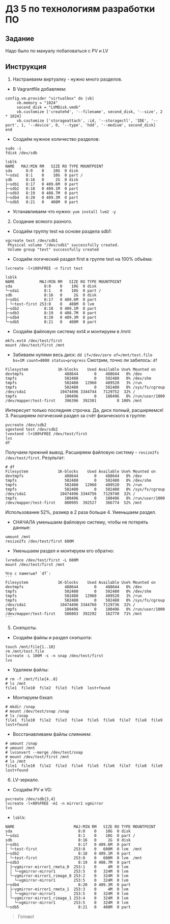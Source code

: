 # ДЗ 5 по технологиям разработки ПО
## Задание
 Надо было по мануалу побаловаться с PV и LV

## Инструкция

1. Настраиваем виртуалку - нужно много разделов.
 - В Vagrantfile добавляем:
```
config.vm.provider "virtualbox" do |vb|
     vb.memory = "1024"
     second_disk = "LVMDisk.vmdk"
     vb.customize ['createhd', '--filename', second_disk, '--size', 2 * 1024]
     vb.customize ['storageattach', :id, '--storagectl', 'IDE', '--port', 1, '--device', 0, '--type', 'hdd', '--medium', second_disk]
end
```
 - Создаём нужное количество разделов:
 ```
 sudo -i
 fdisk /dev/sdb
 
 lsblk
NAME   MAJ:MIN RM   SIZE RO TYPE MOUNTPOINT
sda      8:0    0    10G  0 disk
└─sda1   8:1    0    10G  0 part /
sdb      8:16   0     2G  0 disk
├─sdb1   8:17   0 409.6M  0 part
├─sdb2   8:18   0 409.1M  0 part
├─sdb3   8:19   0 408.7M  0 part
├─sdb4   8:20   0 409.3M  0 part
└─sdb5   8:21   0   408M  0 part
 ```
 - Устанавливаем что нужно: `yum install lvm2 -y`
 
2. Создание всякого разного.
 - Создаём группу test на основе раздела sdb1:
 ```
 vgcreate test /dev/sdb1
  Physical volume "/dev/sdb1" successfully created.
  Volume group "test" successfully created
 ```
 - Создаём логический раздел first в группе test на 100% объёма:
 ```
 lvcreate -l+100%FREE -n first test
 
 lsblk
NAME           MAJ:MIN RM   SIZE RO TYPE MOUNTPOINT
sda              8:0    0    10G  0 disk
└─sda1           8:1    0    10G  0 part /
sdb              8:16   0     2G  0 disk
├─sdb1           8:17   0 409.6M  0 part
│ └─test-first 253:0    0   408M  0 lvm
├─sdb2           8:18   0 409.1M  0 part
├─sdb3           8:19   0 408.7M  0 part
├─sdb4           8:20   0 409.3M  0 part
└─sdb5           8:21   0   408M  0 part
```
 - Создаём файловую систему ext4 и монтируем в /mnt:
```
mkfs.ext4 /dev/test/first
mount /dev/test/first /mnt
```
 - Забиваем нулями весь диск: `dd if=/dev/zero of=/mnt/test.file bs=1M count=8000 status=progress` 
  Смотрим, точно ли забилось: `df`
 ```
 Filesystem             1K-blocks    Used Available Use% Mounted on
devtmpfs                  488644       0    488644   0% /dev
tmpfs                     502480       0    502480   0% /dev/shm
tmpfs                     502480   12960    489520   3% /run
tmpfs                     502480       0    502480   0% /sys/fs/cgroup
/dev/sda1               10474496 3344744   7129752  32% /
tmpfs                     100496       0    100496   0% /run/user/1000
/dev/mapper/test-first    396396  392301         0 100% /mnt
```
  Интересует только последняя строчка. Да, диск полный, расширяемся!
3. Расширяем логический раздел за счёт физического в группе:
```
pvcreate /dev/sdb2 
vgextend test /dev/sdb2 
lvextend -l+100%FREE /dev/test/first
lvs
df
```
  Получаем прежний вывод. Расширяем файловую систему - `resize2fs /dev/test/first`. Результат:
```
# df
Filesystem             1K-blocks    Used Available Use% Mounted on
devtmpfs                  488644       0    488644   0% /dev
tmpfs                     502480       0    502480   0% /dev/shm
tmpfs                     502480   12960    489520   3% /run
tmpfs                     502480       0    502480   0% /sys/fs/cgroup
/dev/sda1               10474496 3344756   7129740  32% /
tmpfs                     100496       0    100496   0% /run/user/1000
/dev/mapper/test-first    800995  392527    366774  52% /mnt
```
  Использование 52%, размер в 2 раза больше
4. Уменьшаем раздел.
  - СНАЧАЛА уменьшаем файловую систему, чтобы не потерять данные:
  ```
  umount /mnt
  resize2fs /dev/test/first 600M
  ```
  - Уменьшаем раздел и монтируем его обратно:
  ```
  lvreduce /dev/test/first -L 600M
  mount /dev/test/first /mnt
  ```
    Что с памятью? `df`:
    ```
    Filesystem             1K-blocks    Used Available Use% Mounted on
    devtmpfs                  488644       0    488644   0% /dev
    tmpfs                     502480       0    502480   0% /dev/shm
    tmpfs                     502480   12960    489520   3% /run
    tmpfs                     502480       0    502480   0% /sys/fs/cgroup
    /dev/sda1               10474496 3344760   7129736  32% /
    tmpfs                     100496       0    100496   0% /run/user/1000
    /dev/mapper/test-first    586803  392292    162770  71% /mnt
    ```
5. Снэпшоты.
  - Создаём файлы и раздел снэпшота:
  ```
  touch /mnt/file{1..10}
  rm /mnt/test.file
  lvcreate -L 100M -s -n snap /dev/test/first
  lvs
  ```
  - Удаляем файлы:
  ```
  # rm -f /mnt/file{4..8}
  # ls /mnt
  file1  file10  file2  file3  file9  lost+found
  ```
  - Монтируем бэкап:
  ```
  # mkdir /snap
  # mount /dev/test/snap /snap
  # ls /snap
  file1  file10  file2  file3  file4  file5  file6  file7  file8  file9  lost+found
  ```
  - Восстанавливаем файлы слиянием:
  ```
  # umount /snap
  # umount /mnt
  # lvconvert --merge /dev/test/snap
  # mount /dev/test/first /mnt
  # ls /mnt
  file1  file10  file2  file3  file4  file5  file6  file7  file8  file9  lost+found
  ```
6. LV-зеркало.
  - Создаём PV и VG:
  ```
  pvcreate /dev/sdb{3,4}
  lvcreate -l+80%FREE -m1 -n mirror1 vgmirror
  lvs
  ```
  - `lsblk`:
  ```
  NAME                          MAJ:MIN RM   SIZE RO TYPE MOUNTPOINT
  sda                             8:0    0    10G  0 disk
  └─sda1                          8:1    0    10G  0 part /
  sdb                             8:16   0     2G  0 disk
  ├─sdb1                          8:17   0 409.6M  0 part
  │ └─test-first                253:0    0   600M  0 lvm  /mnt
  ├─sdb2                          8:18   0 409.1M  0 part
  │ └─test-first                253:0    0   600M  0 lvm  /mnt
  ├─sdb3                          8:19   0 408.7M  0 part
  │ ├─vgmirror-mirror1_rmeta_0  253:1    0     4M  0 lvm
  │ │ └─vgmirror-mirror1        253:5    0   324M  0 lvm
  │ └─vgmirror-mirror1_rimage_0 253:2    0   324M  0 lvm
  │   └─vgmirror-mirror1        253:5    0   324M  0 lvm
  ├─sdb4                          8:20   0 409.3M  0 part
  │ ├─vgmirror-mirror1_rmeta_1  253:3    0     4M  0 lvm
  │ │ └─vgmirror-mirror1        253:5    0   324M  0 lvm
  │ └─vgmirror-mirror1_rimage_1 253:4    0   324M  0 lvm
  │   └─vgmirror-mirror1        253:5    0   324M  0 lvm
  └─sdb5                          8:21   0   408M  0 part
  ```
> Готово!
